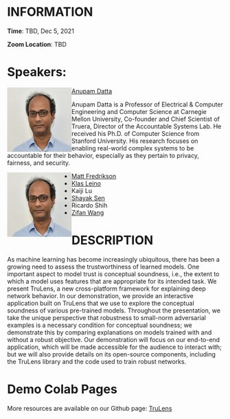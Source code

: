 

# INFORMATION

**Time**: TBD, Dec 5, 2021

**Zoom Location**: TBD

# Speakers: 


<img align="left" src="src/anupam.jpg" width="150" height="150">

[Anupam Datta](https://www.andrew.cmu.edu/user/danupam/)

Anupam Datta is a Professor of Electrical & Computer Engineering and Computer Science at Carnegie Mellon University, Co-founder and Chief Scientist of Truera, Director of the Accountable Systems Lab. He received his Ph.D. of Computer Science from Stanford University. His research focuses on enabling real-world complex systems to be accountable for their behavior, especially as they pertain to privacy, fairness, and security.

<img align="left" src="src/anupam.jpg" width="150" height="150">

- [Matt Fredrikson](https://www.cs.cmu.edu/~mfredrik/)
- [Klas Leino](http://www.cs.cmu.edu/~kleino/)
- Kaiji Lu
- [Shayak Sen](https://truera.com/people/shayak-sen/)
- Ricardo Shih 
- [Zifan Wang](https://sites.google.com/west.cmu.edu/zifan-wang/home)


# DESCRIPTION
As machine learning has become increasingly ubiquitous, there has been a growing need to assess the trustworthiness of learned models. One important aspect to model trust is conceptual soundness, i.e., the extent to which a model uses features that are appropriate for its intended task. We present TruLens, a new cross-platform framework for explaining deep network behavior. In our demonstration, we provide an interactive application built on TruLens that we use to explore the conceptual soundness of various pre-trained models. Throughout the presentation, we take the unique perspective that robustness to small-norm adversarial examples is a necessary condition for conceptual soundness; we demonstrate this by comparing explanations on models trained with and without a robust objective. Our demonstration will focus on our end-to-end application, which will be made accessible for the audience to interact with; but we will also provide details on its open-source components, including the TruLens library and the code used to train robust networks.
# Demo Colab Pages


More resources are available on our Github page: [TruLens](https://github.com/truera/trulens)




